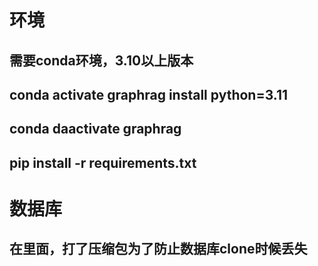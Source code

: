 # 环境
## 需要conda环境，3.10以上版本
## conda activate graphrag install python=3.11
## conda daactivate graphrag
## pip install -r requirements.txt

# 数据库
## 在里面，打了压缩包为了防止数据库clone时候丢失


